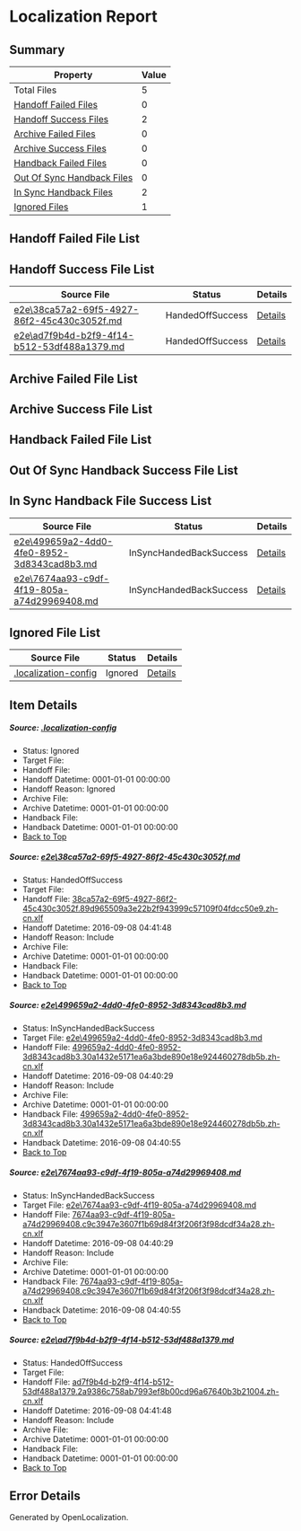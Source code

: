 # <a name='report-top'></a> Localization Report

## Summary
 Property | Value 
 -------- | ----- 
 Total Files | 5
[ Handoff Failed Files ](#handoff-failed-list)| 0
[ Handoff Success Files ](#handoff-success-list)| 2
[ Archive Failed Files ](#archive-failed-list)| 0
[ Archive Success Files ](#archive-success-list)| 0
[ Handback Failed Files ](#handback-failed-list)| 0
[ Out Of Sync Handback Files ](#outofsync-handback-success-list)| 0
[ In Sync Handback Files ](#insync-handback-success-list)| 2
[ Ignored Files ](#ignored-list)| 1

## <a name='handoff-failed-list'></a> Handoff Failed File List

## <a name='handoff-success-list'></a> Handoff Success File List
 Source File | Status | Details 
 ----------- | ------ | ------- 
 [e2e\38ca57a2-69f5-4927-86f2-45c430c3052f.md](https://github.com/OpenLocalizationTestOrg/ol-test0/blob/d9c76b3efd6f4b41fe214ce7de60a2bb64014918/e2e/38ca57a2-69f5-4927-86f2-45c430c3052f.md) | HandedOffSuccess | [Details](#6ec8de4c72b92f2edc6517057f3bfba7949392471)
 [e2e\ad7f9b4d-b2f9-4f14-b512-53df488a1379.md](https://github.com/OpenLocalizationTestOrg/ol-test0/blob/d9c76b3efd6f4b41fe214ce7de60a2bb64014918/e2e/ad7f9b4d-b2f9-4f14-b512-53df488a1379.md) | HandedOffSuccess | [Details](#f17616d095face19b5708741f103b7bd658dc5424)

## <a name='archive-failed-list'></a> Archive Failed File List

## <a name='archive-success-list'></a> Archive Success File List

## <a name='handback-failed-list'></a> Handback Failed File List

## <a name='outofsync-handback-success-list'></a> Out Of Sync Handback Success File List

## <a name='insync-handback-success-list'></a> In Sync Handback File Success List
 Source File | Status | Details 
 ----------- | ------ | ------- 
 [e2e\499659a2-4dd0-4fe0-8952-3d8343cad8b3.md](https://github.com/OpenLocalizationTestOrg/ol-test0/blob/59428d0086bf77d6d03677392fac69a02ab0dacc/e2e/499659a2-4dd0-4fe0-8952-3d8343cad8b3.md) | InSyncHandedBackSuccess | [Details](#1b3b8d563bfbdeb1b88fcb0f71b12ebf8e21c5852)
 [e2e\7674aa93-c9df-4f19-805a-a74d29969408.md](https://github.com/OpenLocalizationTestOrg/ol-test0/blob/59428d0086bf77d6d03677392fac69a02ab0dacc/e2e/7674aa93-c9df-4f19-805a-a74d29969408.md) | InSyncHandedBackSuccess | [Details](#df13baf3d2e6ced276c20cdcc4277f2b3fecc2b33)

## <a name='ignored-list'></a> Ignored File List
 Source File | Status | Details 
 ----------- | ------ | ------- 
 [.localization-config](https://github.com/OpenLocalizationTestOrg/ol-test0/blob/d9c76b3efd6f4b41fe214ce7de60a2bb64014918/.localization-config) | Ignored | [Details](#3d4f252ac210baf56311d7e97dcc2db10974dbd20)

## Item Details
##### <a name='3d4f252ac210baf56311d7e97dcc2db10974dbd20'></a> Source: [.localization-config](https://github.com/OpenLocalizationTestOrg/ol-test0/blob/d9c76b3efd6f4b41fe214ce7de60a2bb64014918/.localization-config)
* Status: Ignored
* Target File: 
* Handoff File: 
* Handoff Datetime: 0001-01-01 00:00:00
* Handoff Reason: Ignored
* Archive File: 
* Archive Datetime: 0001-01-01 00:00:00
* Handback File: 
* Handback Datetime: 0001-01-01 00:00:00
* [Back to Top](#report-top)

##### <a name='6ec8de4c72b92f2edc6517057f3bfba7949392471'></a> Source: [e2e\38ca57a2-69f5-4927-86f2-45c430c3052f.md](https://github.com/OpenLocalizationTestOrg/ol-test0/blob/d9c76b3efd6f4b41fe214ce7de60a2bb64014918/e2e/38ca57a2-69f5-4927-86f2-45c430c3052f.md)
* Status: HandedOffSuccess
* Target File: 
* Handoff File: [38ca57a2-69f5-4927-86f2-45c430c3052f.89d965509a3e22b2f943999c57109f04fdcc50e9.zh-cn.xlf](https://github.com/OpenLocalizationTestOrg/ol-test0-handoff/blob/4f502c9a106e88e8496caa1dc980a1892d46f108/ol-handoff/OpenLocalizationTestOrg/ol-test0-zhcn/ci/ht/38ca57a2-69f5-4927-86f2-45c430c3052f.89d965509a3e22b2f943999c57109f04fdcc50e9.zh-cn.xlf)
* Handoff Datetime: 2016-09-08 04:41:48
* Handoff Reason: Include
* Archive File: 
* Archive Datetime: 0001-01-01 00:00:00
* Handback File: 
* Handback Datetime: 0001-01-01 00:00:00
* [Back to Top](#report-top)

##### <a name='1b3b8d563bfbdeb1b88fcb0f71b12ebf8e21c5852'></a> Source: [e2e\499659a2-4dd0-4fe0-8952-3d8343cad8b3.md](https://github.com/OpenLocalizationTestOrg/ol-test0/blob/59428d0086bf77d6d03677392fac69a02ab0dacc/e2e/499659a2-4dd0-4fe0-8952-3d8343cad8b3.md)
* Status: InSyncHandedBackSuccess
* Target File: [e2e\499659a2-4dd0-4fe0-8952-3d8343cad8b3.md](https://github.com/OpenLocalizationTestOrg/ol-test0-zhcn/blob/07f14ad00cab694adc1e6741b10b9a524488ba8f/e2e/499659a2-4dd0-4fe0-8952-3d8343cad8b3.md)
* Handoff File: [499659a2-4dd0-4fe0-8952-3d8343cad8b3.30a1432e5171ea6a3bde890e18e924460278db5b.zh-cn.xlf](https://github.com/OpenLocalizationTestOrg/ol-test0-handoff/blob/6ec6fd5d845652bf38b4b5fba888391a7dce80be/ol-handoff/OpenLocalizationTestOrg/ol-test0-zhcn/ci/high/499659a2-4dd0-4fe0-8952-3d8343cad8b3.30a1432e5171ea6a3bde890e18e924460278db5b.zh-cn.xlf)
* Handoff Datetime: 2016-09-08 04:40:29
* Handoff Reason: Include
* Archive File: 
* Archive Datetime: 0001-01-01 00:00:00
* Handback File: [499659a2-4dd0-4fe0-8952-3d8343cad8b3.30a1432e5171ea6a3bde890e18e924460278db5b.zh-cn.xlf](https://github.com/OpenLocalizationTestOrg/ol-test0-handback/blob/9e5fbcb0b1b574209e616d64d049d5ba825d152f/ol-handback/OpenLocalizationTestOrg/ol-test0-zhcn/ci/high/499659a2-4dd0-4fe0-8952-3d8343cad8b3.30a1432e5171ea6a3bde890e18e924460278db5b.zh-cn.xlf)
* Handback Datetime: 2016-09-08 04:40:55
* [Back to Top](#report-top)

##### <a name='df13baf3d2e6ced276c20cdcc4277f2b3fecc2b33'></a> Source: [e2e\7674aa93-c9df-4f19-805a-a74d29969408.md](https://github.com/OpenLocalizationTestOrg/ol-test0/blob/59428d0086bf77d6d03677392fac69a02ab0dacc/e2e/7674aa93-c9df-4f19-805a-a74d29969408.md)
* Status: InSyncHandedBackSuccess
* Target File: [e2e\7674aa93-c9df-4f19-805a-a74d29969408.md](https://github.com/OpenLocalizationTestOrg/ol-test0-zhcn/blob/07f14ad00cab694adc1e6741b10b9a524488ba8f/e2e/7674aa93-c9df-4f19-805a-a74d29969408.md)
* Handoff File: [7674aa93-c9df-4f19-805a-a74d29969408.c9c3947e3607f1b69d84f3f206f3f98dcdf34a28.zh-cn.xlf](https://github.com/OpenLocalizationTestOrg/ol-test0-handoff/blob/6ec6fd5d845652bf38b4b5fba888391a7dce80be/ol-handoff/OpenLocalizationTestOrg/ol-test0-zhcn/ci/high/7674aa93-c9df-4f19-805a-a74d29969408.c9c3947e3607f1b69d84f3f206f3f98dcdf34a28.zh-cn.xlf)
* Handoff Datetime: 2016-09-08 04:40:29
* Handoff Reason: Include
* Archive File: 
* Archive Datetime: 0001-01-01 00:00:00
* Handback File: [7674aa93-c9df-4f19-805a-a74d29969408.c9c3947e3607f1b69d84f3f206f3f98dcdf34a28.zh-cn.xlf](https://github.com/OpenLocalizationTestOrg/ol-test0-handback/blob/9e5fbcb0b1b574209e616d64d049d5ba825d152f/ol-handback/OpenLocalizationTestOrg/ol-test0-zhcn/ci/high/7674aa93-c9df-4f19-805a-a74d29969408.c9c3947e3607f1b69d84f3f206f3f98dcdf34a28.zh-cn.xlf)
* Handback Datetime: 2016-09-08 04:40:55
* [Back to Top](#report-top)

##### <a name='f17616d095face19b5708741f103b7bd658dc5424'></a> Source: [e2e\ad7f9b4d-b2f9-4f14-b512-53df488a1379.md](https://github.com/OpenLocalizationTestOrg/ol-test0/blob/d9c76b3efd6f4b41fe214ce7de60a2bb64014918/e2e/ad7f9b4d-b2f9-4f14-b512-53df488a1379.md)
* Status: HandedOffSuccess
* Target File: 
* Handoff File: [ad7f9b4d-b2f9-4f14-b512-53df488a1379.2a9386c758ab7993ef8b00cd96a67640b3b21004.zh-cn.xlf](https://github.com/OpenLocalizationTestOrg/ol-test0-handoff/blob/4f502c9a106e88e8496caa1dc980a1892d46f108/ol-handoff/OpenLocalizationTestOrg/ol-test0-zhcn/ci/ht/ad7f9b4d-b2f9-4f14-b512-53df488a1379.2a9386c758ab7993ef8b00cd96a67640b3b21004.zh-cn.xlf)
* Handoff Datetime: 2016-09-08 04:41:48
* Handoff Reason: Include
* Archive File: 
* Archive Datetime: 0001-01-01 00:00:00
* Handback File: 
* Handback Datetime: 0001-01-01 00:00:00
* [Back to Top](#report-top)


## Error Details

Generated by OpenLocalization.
